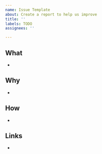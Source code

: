 ```yaml
---
name: Issue Template
about: Create a report to help us improve
title: ''
labels: TODO
assignees: ''

---
```


## What
-

## Why
-

## How
-

## Links
-

